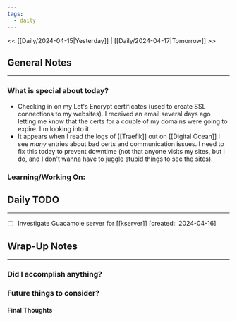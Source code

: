 ```yaml
---
tags:
  - daily
---
```

<< [[Daily/2024-04-15|Yesterday]] |  [[Daily/2024-04-17|Tomorrow]] >>

## General Notes
---
### What is special about today?
- Checking in on my Let's Encrypt certificates (used to create SSL connections to my websites).  I received an email several days ago letting me know that the certs for a couple of my domains were going to expire.  I'm looking into it.
- It appears when I read the logs of [[Traefik]] out on [[Digital Ocean]] I see _many_ entries about bad certs and communication issues.  I need to fix this today to prevent downtime (not that anyone visits my sites, but I do, and I don't wanna have to juggle stupid things to see the sites).

### Learning/Working On:



## Daily TODO
---
- [ ] Investigate Guacamole server for [[kserver]]  [created:: 2024-04-16]



## Wrap-Up Notes
---
### Did I accomplish anything?
### Future things to consider?
#### Final Thoughts


